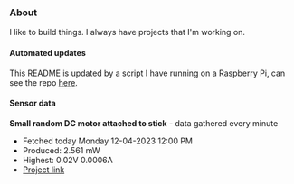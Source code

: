 ### About
I like to build things. I always have projects that I'm working on.

#### Automated updates
This README is updated by a script I have running on a Raspberry Pi, can see the repo [here](https://github.com/jdc-cunningham/raspi-git-repo-updater).

#### Sensor data


**Small random DC motor attached to stick** - data gathered every minute
- Fetched today Monday 12-04-2023 12:00 PM
- Produced: 2.561 mW
- Highest: 0.02V 0.0006A
- [Project link](https://github.com/jdc-cunningham/turbine-raspi)